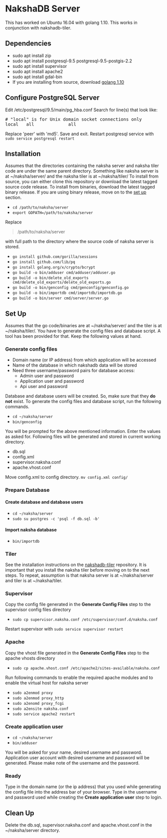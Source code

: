 # NakshaDB Server
This has worked on Ubuntu 16.04 with golang 1.10. This works in conjunction
with nakshadb-tiler.

## Dependencies
* sudo apt install zip
* sudo apt install postgresql-9.5 postgresql-9.5-postgis-2.2
* sudo apt install supervisor
* sudo apt install apache2
* sudo apt install gdal-bin
* If you are installing from source,
download [golang 1.10](https://dl.google.com/go/go1.10.linux-amd64.tar.gz)

## Configure PostgreSQL Server
Edit /etc/postgresql/9.5/main/pg_hba.conf
Search for line(s) that look like:  
<pre>
# "local" is for Unix domain socket connections only
local   all             all                                     peer
</pre>

Replace 'peer' with 'md5'. Save and exit.
Restart postgresql service with `sudo service postgresql restart`

## Installation
Assumes that the directories containing the naksha server and naksha tiler code
are under the same parent directory. Something like naksha server is at
~/naksha/server/ and the naksha tiler is at ~/naksha/tiler/
To install from source, you can either clone this repository or download the
latest tagged source code release.
To install from binaries, download the latest tagged binary release.
If you are using binary release, move on to the [set up](#set-up) section.
* `cd /path/to/naksha/server`
* `export GOPATH=/path/to/naksha/server`  

Replace
> /path/to/naksha/server

with full path to the directory where the source code of naksha server is stored.
* `go install github.com/gorilla/sessions`
* `go install github.com/lib/pq`
* `go install golang.org/x/crypto/bcrypt`
* `go build -o bin/adduser cmd/adduser/adduser.go`
* `go build -o bin/delete_old_exports cmd/delete_old_exports/delete_old_exports.go`
* `go build -o bin/genconfig cmd/genconfig/genconfig.go`
* `go build -o bin/importdb cmd/importdb/importdb.go`
* `go build -o bin/server cmd/server/server.go`

## Set Up
Assumes that the go code/binaries are at ~/naksha/server/ and the tiler is at
~/naksha/tiler/. You have to generate the config files and database script. A
tool has been provided for that. Keep the following values at hand.

### Generate config files
* Domain name (or IP address) from which application will be accessed
* Name of the database in which nakshadb data will be stored
* Need three username/password pairs for database access:
  * Admin user and password
  * Application user and password
  * Api user and password

Database and database users will be created. So, make sure that they **do not**
exist. To generate the config files and database script, run the following commands.
* `cd ~/naksha/server`
* `bin/genconfig`  

You will be prompted for the above mentioned information. Enter the values as asked
for. Following files will be generated and stored in current working directory.
* db.sql
* config.xml
* supervisor.naksha.conf
* apache.vhost.conf

Move config.xml to config directory. `mv config.xml config/`

### Prepare Database
#### Create database and database users
* `cd ~/naksha/server`
* `sudo su postgres -c 'psql -f db.sql -b'`
#### Import naksha database
* `bin/importdb`

### Tiler
See the installation instructions on the
[nakshadb-tiler](https://github.com/sri-soham/nakshadb-tiler) repository. It is
important that you install the naksha tiler before moving on to the next steps.
To repeat, assumption is that naksha server is at ~/naksha/server and tiler is
at ~/naksha/tiler.

### Supervisor
Copy the config file generated in the **Generate Config Files** step to the supervisor
config files directory
* `sudo cp supervisor.naksha.conf /etc/supervisor/conf.d/naksha.conf`  

Restart supervisor with `sudo service supervisor restart`

### Apache
Copy the vhost file generated in the **Generate Config Files** step to the apache
vhosts directory
* `sudo cp apache.vhost.conf /etc/apache2/sites-available/naksha.conf`

Run following commands to enable the required apache modules and to enable the
virtual host for naksha server
* `sudo a2enmod proxy`
* `sudo a2enmod proxy_http`
* `sudo a2enomd proxy_fcgi`
* `sudo a2ensite naksha.conf`
* `sudo service apache2 restart`

### Create application user
* `cd ~/naksha/server`
* `bin/adduser`

You will be asked for your name, desired username and password. Application user
account with desired username and password will be generated. Please make note of
the username and the password.

### Ready
Type in the domain name (or the ip address) that you used while generating the config
file into the address bar of your browser. Type in the username and password used
while creating the **Create application user** step to login.

## Clean Up
Delete the db.sql, supervisor.naksha.conf and apache.vhost.conf in the ~/naksha/server
directory.
